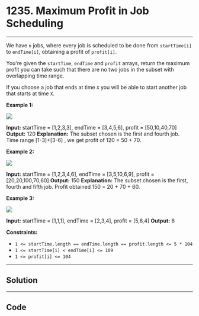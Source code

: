 # 1235. Maximum Profit in Job Scheduling

---

We have `n` jobs, where every job is scheduled to be done from `startTime[i]` to `endTime[i]`, obtaining a profit of `profit[i]`.

You're given the `startTime`, `endTime` and `profit` arrays, return the maximum profit you can take such that there are no two jobs in the subset with overlapping time range.

If you choose a job that ends at time `X` you will be able to start another job that starts at time `X`.

 

**Example 1:**

**![](https://assets.leetcode.com/uploads/2019/10/10/sample1_1584.png)**


**Input:** startTime = [1,2,3,3], endTime = [3,4,5,6], profit = [50,10,40,70]
**Output:** 120
**Explanation:** The subset chosen is the first and fourth job. 
Time range [1-3]+[3-6] , we get profit of 120 = 50 + 70.


**Example 2:**

**![](https://assets.leetcode.com/uploads/2019/10/10/sample22_1584.png)**


**Input:** startTime = [1,2,3,4,6], endTime = [3,5,10,6,9], profit = [20,20,100,70,60]
**Output:** 150
**Explanation:** The subset chosen is the first, fourth and fifth job. 
Profit obtained 150 = 20 + 70 + 60.


**Example 3:**

**![](https://assets.leetcode.com/uploads/2019/10/10/sample3_1584.png)**


**Input:** startTime = [1,1,1], endTime = [2,3,4], profit = [5,6,4]
**Output:** 6


 

**Constraints:**

  * `1 <= startTime.length == endTime.length == profit.length <= 5 * 104`
  * `1 <= startTime[i] < endTime[i] <= 109`
  * `1 <= profit[i] <= 104`

---

## Solution



---

## Code
```python


```